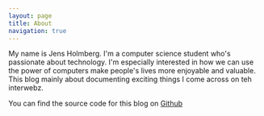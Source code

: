 ```yaml
---
layout: page
title: About
navigation: true
---
```


My name is Jens Holmberg. I'm a computer science student who's passionate about technology. I'm especially interested in how we can use the power of computers make people's lives more enjoyable and valuable. This blog mainly about documenting exciting things I come across on teh interwebz.

You can find the source code for this blog on
[Github](https://github.com/Nillkki/nillkki.github.io)

